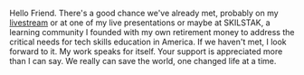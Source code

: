 Hello Friend. There's a good chance we've already met, probably on my [livestream](https://linktr.ee/rwxrob) or at one of my live presentations or maybe at SKILSTAK, a learning community I founded with my own retirement money to address the critical needs for tech skills education in America. If we haven't met, I look forward to it. My work speaks for itself. Your support is appreciated more than I can say. We really can save the world, one changed life at a time.
